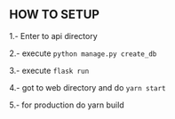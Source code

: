 ## HOW TO SETUP
1.- Enter to api directory

2.- execute `python manage.py create_db`

3.- execute `flask run`

4.- got to web directory and do `yarn start`


5.- for production do yarn build


